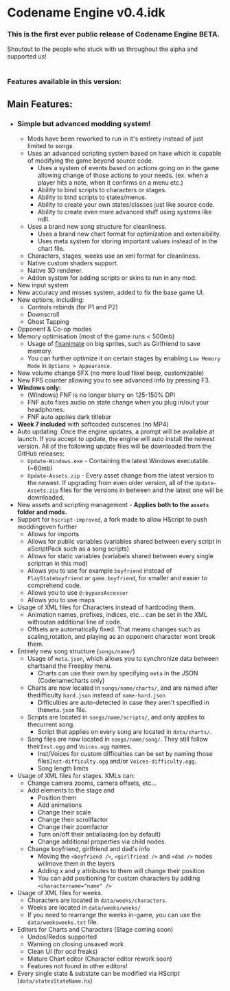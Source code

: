 # Codename Engine v0.4.idk

### This is the first ever public release of Codename Engine **BETA**.
Shoutout to the people who stuck with us throughout the alpha and supported us! \
<br />

### Features available in this version:
## Main Features:
- ### Simple but advanced modding system!
	- Mods have been reworked to run in it's entirety instead of just limited to songs.
	- Uses an advanced scripting system based on haxe which is capable of modifying the game beyond source code.
		- Uses a system of events based on actions going on in the game allowing change of those actions to your needs. (ex. when a player hits a note, when it confirms on a menu etc.)
		- Ability to bind scripts to characters or stages.
		- Ability to bind scripts to states/menus.
		- Ability to create your own states/classes just like source code.
		- Ability to create even more advanced stuff using systems like ndll.
	- Uses a brand new song structure for cleanliness.
		- Uses a brand new chart format for optimization and extensibility.
		- Uses meta system for storing important values instead of in the chart file.
	- Characters, stages, weeks use an xml format for cleanliness.
	- Native custom shaders support.
	- Native 3D renderer.
	- Addon system for adding scripts or skins to run in any mod.
- New input system
- New accuracy and misses system, added to fix the base game UI.
- New options, including:
    - Controls rebinds (for P1 and P2)
    - Downscroll
    - Ghost Tapping
- Opponent & Co-op modes
- Memory optimisation (most of the game runs < 500mb)
    - Usage of [flxanimate](https://github.com/Dot-Stuff/flxanimate) on big sprites, such as Girlfriend to save memory.
    - You can further optimize it on certain stages by enabling `Low Memory Mode` in `Options > Appearance`.
- New volume change SFX (no more loud flixel beep, customizable)
- New FPS counter allowing you to see advanced info by pressing F3.
- **Windows only:**
    - (Windows) FNF is no longer blurry on 125-150% DPI
    - FNF auto fixes audio on state change when you plug in/out your headphones.
    - FNF auto applies dark titlebar
- **Week 7 included** with softcoded cutscenes (no MP4)
- Auto updating: Once the engine updates, a prompt will be available at launch. If you accept to update, the engine will auto install the newest version. All of the following update files will be downloaded from the GitHub releases:
    - `Update-Windows.exe` - Containing the latest Windows executable. (~60mb)
    - `Update-Assets.zip` - Every asset change from the latest version to the newest. If upgrading from even older version, all of the `Update-Assets.zip` files for the versions in between and the latest one will be downloaded.
- New assets and scripting management - **Applies both to the `assets` folder and mods.**
- Support for `hscript-improved`, a fork made to allow HScript to push moddingeven further
    - Allows for imports
    - Allows for public variables (variables shared between every script in aScriptPack such as a song scripts)
    - Allows for static variables (variabels shared between every single scriptran in this mod)
    - Allows you to use for example `boyfriend` instead of `PlayStateboyfriend` or `game.boyfriend`, for smaller and easier to comprehend code.
    - Allows you to use `@:bypassAccessor`
    - Allows you to use maps
- Usage of XML files for Characters instead of hardcoding them.
    - Animation names, prefixes, indices, etc... can be set in the XML withoutan additional line of code.
    - Offsets are automatically fixed. That means changes such as scaling,rotation, and playing as an opponent character wont break them.
- Entirely new song structure (`songs/name/`)
    - Usage of `meta.json`, which allows you to synchronize data between chartsand the Freeplay menu.
        - Charts can use their own by specifying `meta` in the JSON (Codenamecharts only)
    - Charts are now located in `songs/name/charts/`, and are named after thedifficulty `hard.json` instead of `name-hard.json`
        - Difficulties are auto-detected in case they aren't specified in the`meta.json` file.
    - Scripts are located in `songs/name/scripts/`, and only applies to thecurrent song.
        - Script that applies on every song are located in `data/charts/`.
    - Song files are now located in `songs/name/song/`. They still follow their`Inst.ogg` and `Voices.ogg` names.
        - Inst/Voices for custom difficulties can be set by naming those files`Inst-difficulty.ogg` and/or `Voices-difficulty.ogg`.
        - Song length limits
- Usage of XML files for stages. XMLs can:
    - Change camera zooms, camera offsets, etc...
    - Add elements to the stage and
        - Position them
        - Add animations
        - Change their scale
        - Change their scrollfactor
        - Change their zoomfactor
        - Turn on/off their antialiasing (on by default)
        - Change additional properties via child nodes.
    - Change boyfriend, girlfriend and dad's info
        - Moving the `<boyfriend />`, `<girlfriend />` and `<dad />` nodes willmove them in the layers
        - Adding x and y attributes to them will change their position
        - You can add positioning for custom characters by adding `<charactername="name" />`
- Usage of XML files for weeks.
    - Characters are located in `data/weeks/characters`.
    - Weeks are located in `data/weeks/weeks/`
    - If you need to rearrange the weeks in-game, you can use the `data/weeksweeks.txt` file.
- Editors for Charts and Characters (Stage coming soon)
	- Undos/Redos supported 
	- Warning on closing unsaved work
	- Clean UI (for ocd freaks)
	- Mature Chart editor (Character editor rework soon)
	- Features not found in other editors!
- Every single state & substate can be modified via HScript (`data/statesStateName.hx`)